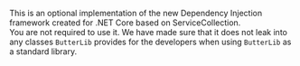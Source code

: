 This is an optional implementation of the new Dependency Injection framework created for .NET Core based on ServiceCollection.  
You are not required to use it. We have made sure that it does not leak into any classes ``ButterLib`` provides for the developers when using ``ButterLib`` as a standard library.